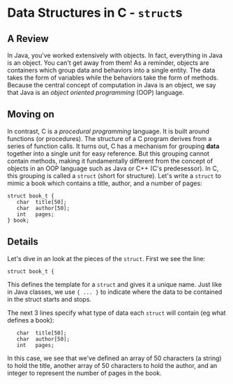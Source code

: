 # Data Structures in C - `struct`s

## A Review
In Java, you've worked extensively with objects.  In fact, everything in Java is an object.  You can't get away from them!  As a reminder, objects are containers which group data and behaviors into a single entity.  The data takes the form of variables while the behaviors take the form of methods.  Because the central concept of computation in Java is an object, we say that Java is an *object oriented programming* (OOP) language.

## Moving on
In contrast, C is a *procedural programming* language.  It is built around functions (or procedures).  The structure of a C program derives from a series of function calls.  It turns out, C has a mechanism for grouping **data** together into a single unit for easy reference.  But this grouping cannot contain methods, making it fundamentally different from the concept of objects in an OOP language such as Java or C++ (C's predesessor).  In C, this grouping is called a `struct` (short for structure).  Let's write a `struct` to mimic a book which contains a title, author, and a number of pages:

```
struct book_t {
   char  title[50];
   char  author[50];
   int   pages;
} book;
```

## Details
Let's dive in an look at the pieces of the `struct`.  First we see the line:
```
struct book_t {
```
This defines the template for a `struct` and gives it a unique name.  Just like in Java classes, we use `{ ... }` to indicate where the data to be contained in the struct starts and stops.

The next 3 lines specify what type of data each `struct` will contain (eg what defines a book):
```
   char  title[50];
   char  author[50];
   int   pages;
```
In this case, we see that we've defined an array of 50 characters (a string) to hold the title, another array of 50 characters to hold the author, and an integer to represent the number of pages in the book. 
